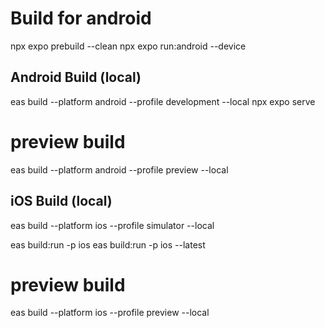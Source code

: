 # Build for android
npx expo prebuild --clean
npx expo run:android --device

## Android Build (local)
eas build --platform android --profile development --local
npx expo serve

# preview build
eas build --platform android --profile preview --local

## iOS Build (local)
eas build --platform ios --profile simulator --local

eas build:run -p ios
eas build:run -p ios --latest

# preview build
eas build --platform ios --profile preview --local
